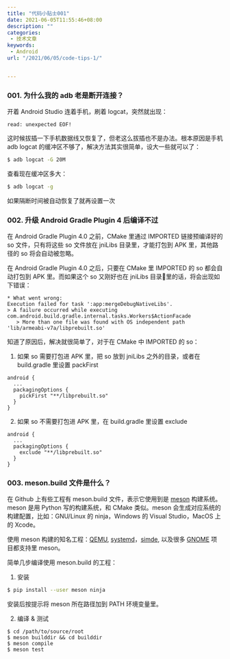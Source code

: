 ```yaml
---
title: "代码小贴士001"
date: 2021-06-05T11:55:46+08:00
description: ""
categories:
 - 技术文章
keywords:
 - Android
url: "/2021/06/05/code-tips-1/"


---
```


### 001. 为什么我的 adb 老是断开连接？

开着 Android Studio 连着手机，刷着 logcat，突然就出现：

```
read: unexpected EOF!
```

这时候拔插一下手机数据线又恢复了，但老这么拔插也不是办法。根本原因是手机 adb logcat 的缓冲区不够了，解决方法其实很简单，设大一些就可以了：

```bash
$ adb logcat -G 20M
```

查看现在缓冲区多大：

```bash
$ adb logcat -g
```

如果隔断时间被自动恢复了就再设置一次

### 002. 升级 Android Gradle Plugin 4 后编译不过

在 Android Gradle Plugin 4.0 之前，CMake 里通过 IMPORTED 链接预编译好的 so 文件，只有将这些 so 文件放在 jniLibs 目录里，才能打包到 APK 里，其他路径的 so 将会自动被忽略。

在 Android Gradle Plugin 4.0 之后，只要在 CMake 里 IMPORTED 的 so 都会自动打包到 APK 里。而如果这个 so 又刚好也在 jniLibs 目录里的话，将会出现如下错误：

```
* What went wrong:
Execution failed for task ':app:mergeDebugNativeLibs'.
> A failure occurred while executing com.android.build.gradle.internal.tasks.Workers$ActionFacade
   > More than one file was found with OS independent path 'lib/armeabi-v7a/libprebuilt.so'
```

知道了原因后，解决就很简单了，对于在 CMake 中 IMPORTED 的 so：

1. 如果 so 需要打包进 APK 里，把 so 放到 jniLibs 之外的目录，或者在 build.gradle 里设置 packFirst

```
android {
  ...
  packagingOptions {
    pickFirst "**/libprebuilt.so"
  }
}
```

2. 如果 so 不需要打包进 APK 里，在 build.gradle 里设置 exclude

```
android {
  ...
  packagingOptions {
    exclude "**/libprebuilt.so"
  }
}
```

### 003. meson.build 文件是什么？

在 Github 上有些工程有 meson.build 文件，表示它使用到是 [meson](https://mesonbuild.com/) 构建系统。meson 是用 Python 写的构建系统，和 CMake 类似。meson 会生成对应系统的构建配置，比如：GNU/Linux 的 ninja，Windows 的 Visual Studio，MacOS 上的 Xcode。

使用 meson 构建的知名工程：[QEMU](https://qemu.org/), [systemd](https://github.com/systemd/systemd)，[simde](https://github.com/simd-everywhere/simde), 以及很多 [GNOME](https://wiki.gnome.org/Initiatives/GnomeGoals/MesonPorting) 项目都支持里 meson。

简单几步编译使用 meson.build 的工程：

1. 安装

```bash
$ pip install --user meson ninja
```

安装后按提示将 meson 所在路径加到 PATH 环境变量里。

2. 编译 & 测试

```
$ cd /path/to/source/root
$ meson builddir && cd builddir
$ meson compile
$ meson test
```